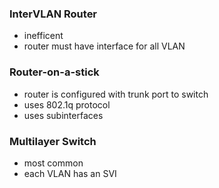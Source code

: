 ### InterVLAN Router
- inefficent
- router must have interface for all VLAN
### Router-on-a-stick
- router is configured with trunk port to switch
- uses 802.1q protocol
- uses subinterfaces
### Multilayer Switch
- most common
- each VLAN has an SVI